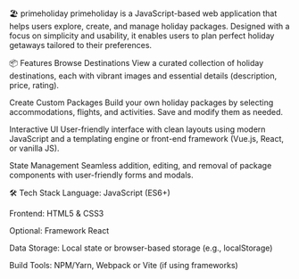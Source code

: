 🏖️ primeholiday
primeholiday is a JavaScript-based web application that helps users explore, create, and manage holiday packages. Designed with a focus on simplicity and usability, it enables users to plan perfect holiday getaways tailored to their preferences.

📦 Features
Browse Destinations
View a curated collection of holiday destinations, each with vibrant images and essential details (description, price, rating).

Create Custom Packages
Build your own holiday packages by selecting accommodations, flights, and activities. Save and modify them as needed.

Interactive UI
User-friendly interface with clean layouts using modern JavaScript and a templating engine or front-end framework (Vue.js, React, or vanilla JS).

State Management
Seamless addition, editing, and removal of package components with user-friendly forms and modals.

🛠️ Tech Stack
Language: JavaScript (ES6+)

Frontend: HTML5 & CSS3

Optional: Framework React

Data Storage: Local state or browser-based storage (e.g., localStorage)

Build Tools: NPM/Yarn, Webpack or Vite (if using frameworks)
